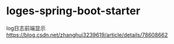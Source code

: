 # loges-spring-boot-starter
log日志前端显示
https://blog.csdn.net/zhanghui3239619/article/details/78608662